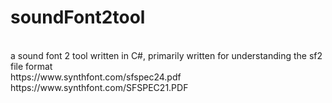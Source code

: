 # soundFont2tool
<br>
a sound font 2 tool written in C#, primarily written for understanding the sf2 file format
<br>
https://www.synthfont.com/sfspec24.pdf
<br>
https://www.synthfont.com/SFSPEC21.PDF
<br>
